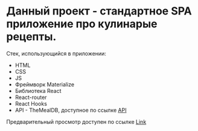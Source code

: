 # Данный проект - стандартное SPA приложение про кулинарые рецепты.
Стек, использующийся в приложении:
- HTML
- CSS
- JS
- Фреймворк Materialize
- Библиотека React
- React-router
- React Hooks
- API - TheMealDB, доступное по ссылке [API](https://www.themealdb.com)

Предварительный просмотр доступен по ссылке [Link](https://arturirk.github.io/Dish-recipes/)
